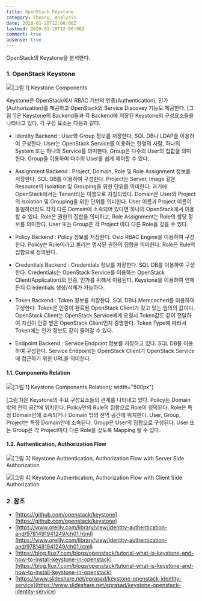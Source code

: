 ```yaml
---
title: OpenStack Keystone
category: Theory, Analysis
date: 2020-01-20T12:00:00Z
lastmod: 2020-01-20T12:00:00Z
comment: true
adsense: true
---
```


OpenStack의 Keystone을 분석한다.

### 1. OpenStack Keystone

![[그림 1] Keystone Components]({{site.baseurl}}/images/theory_analysis/OpenStack_Keystone/Keystone_Component.PNG)

Keystone은 OpenStack에서 RBAC 기반의 인증(Authentication), 인가(Authorization)를 제공하고 OpenStack의 Service Discovey 기능도 제공한다. [그림 1]은 Keystone의 Backend들과 각 Backend에 저장된 Keystone의 구성요소들을 나타내고 있다. 각 구성 요소는 다음과 같다.

* Identity Backend : User와 Group 정보를 저장한다. SQL DB나 LDAP을 이용하여 구성한다. User는 OpenStack Service를 이용하는 한명의 사람, 하나의 System 또는 하나의 Service를 의미한다. Group은 다수의 User의 집합을 의미한다. Group을 이용하여 다수의 User를 쉽게 제어할 수 있다.

* Assignment Backend : Project, Domain, Role 및 Role Assignment 정보를 저장한다. SQL DB를 이용하여 구성한다. Project는 Server, Image 같은 Resource의 Isolation 및 Grouping을 위한 단위를 의미한다. 과거에 OpenStack에서는 Tenant라는 이름으로 지칭되었다. Domain은 User와 Project의 Isolation 및 Grouping을 위한 단위를 의미한다. User 이름과 Project 이름이 동일하더라도 각각 다른 Domain에 소속되어 있다면 하나의 OpenStack에서 이용할 수 있다. Role은 권한의 집합을 의미하고, Role Assignment는 Role의 할당 정보를 의미한다. User 또는 Group은 각 Project 마다 다른 Role을 갖을 수 있다.

* Policy Backend : Policy 정보를 저장한다. Oslo RBAC Engine을 이용하여 구성한다. Policy는 Rule이라고 불리는 명시된 권한의 집합을 의미한다. Role은 Rule의 집합으로 정의된다.

* Credentials Backend : Credentials 정보를 저장한다. SQL DB를 이용하여 구성한다. Credentials는 OpenStack Service를 이용하는 OpenStack Client(Application)의 인증, 인가를 위해서 이용된다. Keystone을 이용하여 언제든지 Credentials 생성/삭제가 가능하다.

* Token Backend : Token 정보를 저장한다. SQL DB나 Memcached를 이용하여 구성한다. Token은 인증이 완료된 OpenStack Client가 갖고 있는 임의의 값이다. OpenStack Client는 OpenStack Service에게 요청시 Token값도 같이 전달하여 자신이 인증 받은 OpenStack Client인지 증명한다. Token Type에 따라서 Token에는 인가 정보도 같이 들어갈 수 있다.

* Endpoint Backend : Service Endpoint 정보를 저장하고 있다. SQL DB를 이용하여 구성한다. Service Endpoint는 OpenStack Client가 OpenStack Service에 접근하기 위한 URL을 의미한다.

#### 1.1. Components Relation

![[그림 1] Keystone Components Relation]({{site.baseurl}}/images/theory_analysis/OpenStack_Keystone/Keystone_Component_Relation.PNG){: width="500px"}

[그림 1]은 Keystone의 주요 구성요소들의 관계를 나타내고 있다. Policy는 Domain 밖의 전역 공간에 위치한다. Policy안의 Rule의 집합으로 Role이 정의된다. Role은 특정 Domain안에 소속되거나 Domain 밖의 전역 공간에 위치한다. User, Group, Project는 특정 Domain안에 소속된다. Group은 User의 집합으로 구성된다. User 또는 Group은 각 Project마다 다른 Role을 갖도록 Mapping 될 수 있다.

#### 1.2. Authentication, Authorization Flow

![[그림 3] Keystone Authentication, Authorization Flow with Server Side Authorization]({{site.baseurl}}/images/theory_analysis/OpenStack_Keystone/Keystone_Auth_Flow_Server_Side_Authorization.PNG)

![[그림 4] Keystone Authentication, Authorization Flow with Client Side Authorization]({{site.baseurl}}/images/theory_analysis/OpenStack_Keystone/Keystone_Auth_Flow_Client_Side_Authorization.PNG)

### 2. 참조

* [https://github.com/openstack/keystone](https://github.com/openstack/keystone)
* [https://www.oreilly.com/library/view/identity-authentication-and/9781491941249/ch01.html](https://www.oreilly.com/library/view/identity-authentication-and/9781491941249/ch01.html)
* [https://blog.flux7.com/blogs/openstack/tutorial-what-is-keystone-and-how-to-install-keystone-in-openstack](https://blog.flux7.com/blogs/openstack/tutorial-what-is-keystone-and-how-to-install-keystone-in-openstack)
* [https://www.slideshare.net/eprasad/keystone-openstack-identity-service](https://www.slideshare.net/eprasad/keystone-openstack-identity-service)

